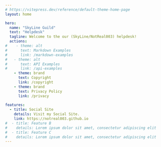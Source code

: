 ```yaml
---
# https://vitepress.dev/reference/default-theme-home-page
layout: home

hero:
  name: "SkyLine Guild"
  text: "Helpdesk"
  tagline: Welcome to the our (SkyLine/NotReal003) helpdesk!
  actions:
#    - theme: alt
#      text: Markdown Examples
#      link: /markdown-examples
#   - theme: alt
#      text: API Examples
#      link: /api-examples
    - theme: brand
      text: Copyright
      link: /copyright
    - theme: brand
      text: Privacy Policy
      link: /privacy
      
features:
  - title: Social Site
    details: Visit my Social Site.
    link: https://notreal003.github.io
#  - title: Feature B
#    details: Lorem ipsum dolor sit amet, consectetur adipiscing elit
#  - title: Feature C
#    details: Lorem ipsum dolor sit amet, consectetur adipiscing elit
---
```


